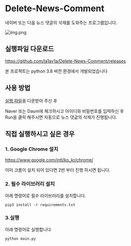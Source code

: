 # Delete-News-Comment

네이버 또는 다음 뉴스 댓글의 삭제를 도와주는 프로그램입니다.

![img.png](img.png)

## 실행파일 다운로드
https://github.com/la1av1a/Delete-News-Comment/releases

본 프로젝트는 python 3.8 버전 환경에서 개발되었습니다

## 사용 방법

<a href="https://github.com/la1av1a/Delete-News-Comment/releases">실행 파일</a>을 다운받아 주신 후

Naver 또는 Daum에 체크하시고 아이디와 비밀번호를 입력하신 후 <br>
Run을 클릭 해주시면 자동으로 뉴스 댓글의 삭제가 진행됩니다.

## 직접 실행하시고 싶은 경우

### 1. Google Chrome 설치

https://www.google.com/intl/ko_kr/chrome/

이미 크롬이 설치 되어 있다면 2번 부터 진행 하시면 됩니다.

### 2. 필수 라이브러리 설치

아래 명령어로 필수 라이브러리를 설치합니다.

    pip3 install -r requirements.txt

### 3.실행

아래 명령어로 실행합니다

    python main.py 


